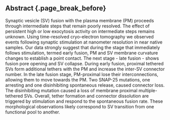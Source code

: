 ## Abstract {.page_break_before}
Synaptic vesicle (SV) fusion with the plasma membrane (PM) proceeds through intermediate steps that remain poorly resolved. 
The effect of persistent high or low exocytosis activity on intermediate steps remains unknown. 
Using time-resolved cryo-electron tomography we observed events following synaptic stimulation at nanometer resolution in near native samples. 
Our data strongly suggest that during the stage that immediately follows stimulation, termed early fusion, PM and SV membrane curvature changes to establish a point contact. 
The next stage - late fusion - shows fusion pore opening and SV collapse. 
During early fusion, proximal tethered SVs form additional tethers with the PM and increase the inter-SV connector number. In the late fusion stage, PM-proximal lose their interconnections, allowing them to move towards the PM. 
Two SNAP-25 mutations, one arresting and one disinhibiting spontaneous release, caused connector loss. 
The disinhibiting mutation caused a loss of membrane proximal multiple-tethered SVs. 
Overall, tether formation and connector dissolution are triggered by stimulation and respond to the spontaneous fusion rate. 
These morphological observations likely correspond to SV transition from one functional pool to another.